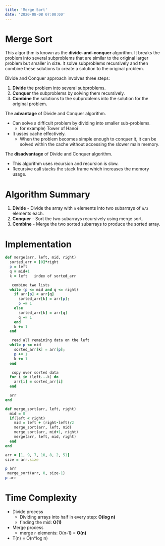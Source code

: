 ```yaml
---
title: 'Merge Sort'
date: '2020-08-08 07:00:00'
---
```


# Merge Sort
This algorithm is known as the **divide-and-conquer** algorithm. It breaks the problem into several
 subproblems that are similar to the original larger problem but smaller in size.
 It solve subproblems recursively and then combine these solutions to create a solution to the
 original problem.

Divide and Conquer approach involves three steps:
1. **Divide** the problem into several subproblems.
2. **Conquer** the subproblems by solving them recursively.
3. **Combine** the solutions to the subproblems into the solution for the original problem.

The **advantage** of Divide and Conquer algorithm.
- Can solve a difficult problem by dividing into smaller sub-problems.
  + for example) Tower of Hanoi
- It usses cache effectively.
  + When the problem becomes simple enough to conquer it, it can be solved within the cache without accessing the slower main memory.

The **disadvantage** of Divide and Conquer algorithm.
- This algorithm uses recursion and recursion is slow.
- Recursive call stacks the stack frame which increases the memory usage.


# Algorithm Summary
1. **Divide** - Divide the array with `n` elements into two subarrays of `n/2` elements each.
2. **Conquer** - Sort the two subarrays recursively using merge sort.
3. **Combine** - Merge the two sorted subarrays to produce the sorted array.


# Implementation

```rb
def merge(arr, left, mid, right)
  sorted_arr = [0]*right
  p = left
  q = mid+1
  k = left   index of sorted_arr

   combine two lists
  while (p <= mid and q <= right)
    if arr[p] < arr[q]
      sorted_arr[k] = arr[p];
      p += 1
    else
      sorted_arr[k] = arr[q]
      q += 1
    end
    k += 1
  end

   read all remaining data on the left
  while p <= mid
    sorted_arr[k] = arr[p];
    p += 1
    k += 1
  end

   copy over sorted data
  for i in (left...k) do
    arr[i] = sorted_arr[i]
  end

  arr
end

def merge_sort(arr, left, right)
  mid = 0
  if(left < right)
    mid = left + (right-left)/2
    merge_sort(arr, left, mid)
    merge_sort(arr, mid+1, right)
    merge(arr, left, mid, right)
  end
end

arr = [1, 9, 7, 10, 8, 2, 51]
size = arr.size

p arr
 merge_sort(arr, 0, size-1)
p arr
```

# Time Complexity
- Divide process
  + Dividing arrays into half in every step: **O(log n)**
  + finding the mid: **O(1)**
- Merge process
  + merge `n` elements: O(n-1) =  **O(n)**
- T(n) = O(n*log n)